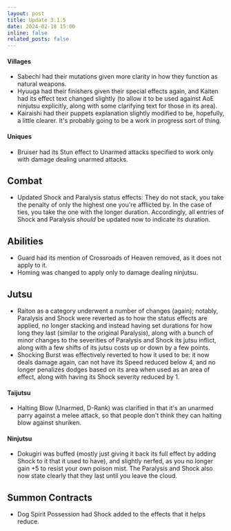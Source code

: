 ```yaml
---
layout: post
title: Update 3.1.5
date: 2024-02-18 15:00
inline: false
related_posts: false
---
```


#### Villages
 - Sabechi had their mutations given more clarity in how they function as natural weapons.
 - Hyuuga had their finishers given their special effects again, and Kaiten had its effect text changed slightly (to allow it to be used against AoE ninjutsu explicitly, along with some clarifying text for those in its area).
 - Kairaishi had their puppets explanation slightly modified to be, hopefully, a little clearer.  It's probably going to be a work in progress sort of thing.


#### Uniques 
 - Bruiser had its Stun effect to Unarmed attacks specified to work only with damage dealing unarmed attacks.


## Combat
 - Updated Shock and Paralysis status effects: They do not stack, you take the penalty of only the highest one you're afflicted by. In the case of ties, you take the one with the longer duration. Accordingly, all entries of Shock and Paralysis *should* be updated now to indicate its duration.

## Abilities
 - Guard had its mention of Crossroads of Heaven removed, as it does not apply to it.
 - Homing was changed to apply only to damage dealing ninjutsu.

## Jutsu
 - Raiton as a category underwent a number of changes (again); notably, Paralysis and Shock were reverted as to how the status effects are applied, no longer stacking and instead having set durations for how long they last (similar to the original Paralysis), along with a bunch of minor changes to the severities of Paralysis and Shock its jutsu inflict, along with a few shifts of its jutsu costs up or down by a few points.
 - Shocking Burst was effectively reverted to how it used to be: it now deals damage again, can not have its Speed reduced below 4, and no longer penalizes dodges based on its area when used as an area of effect, along with having its Shock severity reduced by 1.

#### Taijutsu
 - Halting Blow (Unarmed, D-Rank) was clarified in that it's an unarmed parry against a melee attack, so that people don't think they can halting blow against shuriken.

#### Ninjutsu 
 - Dokugiri was buffed (mostly just giving it back its full effect by adding Shock to it that it used to have), and slightly nerfed, as you no longer gain +5 to resist your own poison mist.  The Paralysis and Shock also now state clearly that they last until you leave the cloud.


## Summon Contracts
 - Dog Spirit Possession had Shock added to the effects that it helps reduce.
